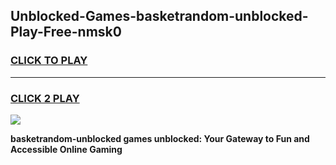 
## Unblocked-Games-basketrandom-unblocked-Play-Free-nmsk0
<h3>
<a href="https://premium76.site?title=basketrandom-unblocked&ref=19M">CLICK TO PLAY</a></h3>
<hr>

<h3>
<a href="https://premium76.site?title=basketrandom-unblocked&ref=19M">CLICK 2 PLAY</a>
  
</h3>

<a href="https://premium76.site?title=basketrandom-unblocked&ref=19M"><img src="https://clearcache.store/games.png"></a>


**basketrandom-unblocked games unblocked: Your Gateway to Fun and Accessible Online Gaming**
